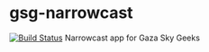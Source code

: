 # gsg-narrowcast
[![Build Status](https://travis-ci.org/FarahZaqout/gsg-narrowcast.svg?branch=master)](https://travis-ci.org/FarahZaqout/gsg-narrowcast)
Narrowcast app for Gaza Sky Geeks
